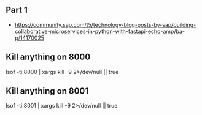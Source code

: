 

## Part 1
* https://community.sap.com/t5/technology-blog-posts-by-sap/building-collaborative-microservices-in-python-with-fastapi-echo-amp/ba-p/14170025




## Kill anything on 8000

lsof -ti:8000 | xargs kill -9 2>/dev/null || true

## Kill anything on 8001
lsof -ti:8001 | xargs kill -9 2>/dev/null || true     
